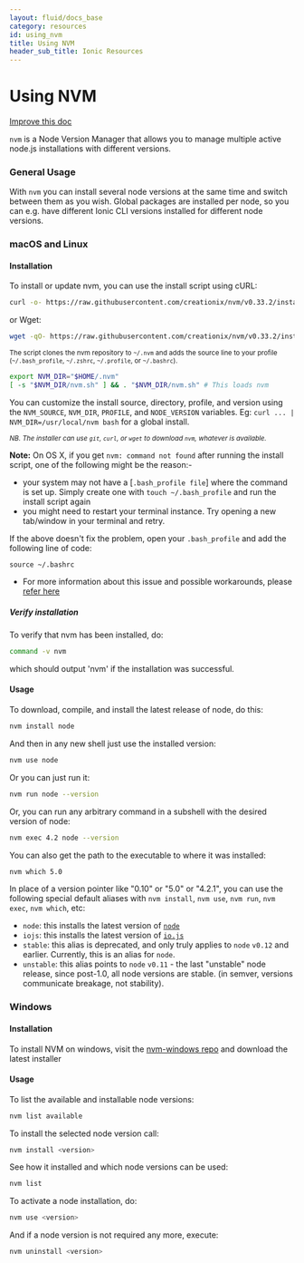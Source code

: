 ```yaml
---
layout: fluid/docs_base
category: resources
id: using_nvm
title: Using NVM
header_sub_title: Ionic Resources
---
```


# Using NVM

<a class="improve-v2-docs" href='https://github.com/ionic-team/ionic-legacy-docs/edit/master/content/docs/v3/developer-resources/using-nvm/index.md'>
  Improve this doc
</a>

`nvm` is a Node Version Manager that allows you to manage multiple active node.js installations with different versions.

### General Usage

With `nvm` you can install several node versions at the same time and switch between them as you wish. Global packages are installed per node, so you can e.g. have different Ionic CLI versions installed for different node versions.

### macOS and Linux

#### Installation
To install or update nvm, you can use the install script using cURL:

```sh
curl -o- https://raw.githubusercontent.com/creationix/nvm/v0.33.2/install.sh | bash
```

or Wget:

```sh
wget -qO- https://raw.githubusercontent.com/creationix/nvm/v0.33.2/install.sh | bash
```

<sub>The script clones the nvm repository to `~/.nvm` and adds the source line to your profile (`~/.bash_profile`, `~/.zshrc`, `~/.profile`, or `~/.bashrc`).</sub>

```sh
export NVM_DIR="$HOME/.nvm"
[ -s "$NVM_DIR/nvm.sh" ] && . "$NVM_DIR/nvm.sh" # This loads nvm
```

You can customize the install source, directory, profile, and version using the `NVM_SOURCE`, `NVM_DIR`, `PROFILE`, and `NODE_VERSION` variables.
Eg: `curl ... | NVM_DIR=/usr/local/nvm bash` for a global install.

<sub>*NB. The installer can use `git`, `curl`, or `wget` to download `nvm`, whatever is available.*</sub>

**Note:** On OS X, if you get `nvm: command not found` after running the install script, one of the following might be the reason:-  
 - your system may not have a [`.bash_profile file`] where the command is set up. Simply create one with `touch ~/.bash_profile` and run the install script again
 - you might need to restart your terminal instance. Try opening a new tab/window in your terminal and retry.

If the above doesn't fix the problem, open your `.bash_profile` and add the following line of code:

`source ~/.bashrc`

- For more information about this issue and possible workarounds, please [refer here](https://github.com/creationix/nvm/issues/576)

##### Verify installation

To verify that nvm has been installed, do:

```sh
command -v nvm
```

which should output 'nvm' if the installation was successful.

#### Usage
To download, compile, and install the latest release of node, do this:

```sh
nvm install node
```

And then in any new shell just use the installed version:

```sh
nvm use node
```

Or you can just run it:

```sh
nvm run node --version
```
Or, you can run any arbitrary command in a subshell with the desired version of node:

```sh
nvm exec 4.2 node --version
```

You can also get the path to the executable to where it was installed:

```sh
nvm which 5.0
```

In place of a version pointer like "0.10" or "5.0" or "4.2.1", you can use the following special default aliases with `nvm install`, `nvm use`, `nvm run`, `nvm exec`, `nvm which`, etc:

 - `node`: this installs the latest version of [`node`](https://nodejs.org/en/)
 - `iojs`: this installs the latest version of [`io.js`](https://iojs.org/en/)
 - `stable`: this alias is deprecated, and only truly applies to `node` `v0.12` and earlier. Currently, this is an alias for `node`.
 - `unstable`: this alias points to `node` `v0.11` - the last "unstable" node release, since post-1.0, all node versions are stable. (in semver, versions communicate breakage, not stability).

### Windows

#### Installation
To install NVM on windows, visit the [nvm-windows repo](https://github.com/coreybutler/nvm-windows) and download the latest installer

#### Usage
To list the available and installable node versions:
```sh
nvm list available
```

To install the selected node version call:
```sh
nvm install <version>
```

See how it installed and which node versions can be used:
```sh
nvm list
```

To activate a node installation, do:
```sh
nvm use <version>
```

And if a node version is not required any more, execute:
```sh
nvm uninstall <version>
```
